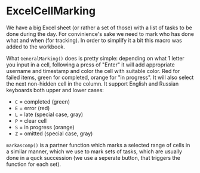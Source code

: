 # ExcelCellMarking
We have a big Excel sheet (or rather a set of those) with a list of tasks to be done during the day. For convinience's sake we need to mark who has done what and when (for tracking). In order to simplify it a bit this macro was added to the workbook.

What `GeneralMarking()` does is pretty simple: depending on what 1 letter you input in a cell, following a press of "Enter" it will add appropriate username and timestamp and color the cell with suitable color. Red for failed items, green for completed, orange for "in progress". It will also select the next non-hidden cell in the column. It support English and Russian keyboards both upper and lower cases:
- `C` = completed (green)
- `E` = error (red)
- `L` = late (special case, gray)
- `P` = clear cell
- `S` = in progress (orange)
- `Z` = omitted (special case, gray)

`markascomp()` is a partner function which marks a selected range of cells in a similar manner, which we use to mark sets of tasks, which are usually done in a quck succession (we use a seperate button, that triggers the function for each set).
